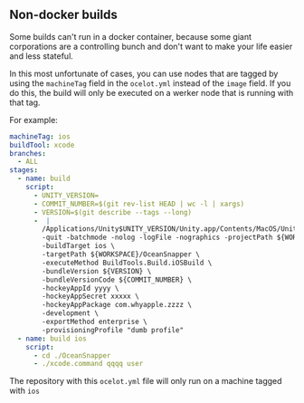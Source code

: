 ## Non-docker builds 

Some builds can't run in a docker container, because some giant corporations are a controlling bunch and don't want to make your life easier and less stateful. 

In this most unfortunate of cases, you can use nodes that are tagged by using the `machineTag` field in the `ocelot.yml` instead of the `image` field. If you do this, the build will only be executed on a werker node that is running with that tag. 

For example: 
```yaml
machineTag: ios
buildTool: xcode
branches:
  - ALL
stages:
  - name: build
    script:
      - UNITY_VERSION= 
      - COMMIT_NUMBER=$(git rev-list HEAD | wc -l | xargs)
      - VERSION=$(git describe --tags --long)
      -  |
        /Applications/Unity$UNITY_VERSION/Unity.app/Contents/MacOS/Unity \
        -quit -batchmode -nolog -logFile -nographics -projectPath ${WORKSPACE} \
        -buildTarget ios \
        -targetPath ${WORKSPACE}/OceanSnapper \
        -executeMethod BuildTools.Build.iOSBuild \
        -bundleVersion ${VERSION} \
        -bundleVersionCode ${COMMIT_NUMBER} \
        -hockeyAppId yyyy \
        -hockeyAppSecret xxxxx \
        -hockeyAppPackage com.whyapple.zzzz \
        -development \
        -exportMethod enterprise \
        -provisioningProfile "dumb profile"
  - name: build ios
    script:
      - cd ./OceanSnapper
      - ./xcode.command qqqq user
``` 

The repository with this `ocelot.yml` file will only run on a machine tagged with `ios`
